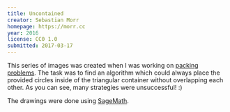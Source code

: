 ```yaml
---
title: Uncontained
creator: Sebastian Morr
homepage: https://morr.cc
year: 2016
license: CC0 1.0
submitted: 2017-03-17
---
```


This series of images was created when I was working on [packing problems](https://morr.cc/split-packing/). The task was to find an algorithm which could always place the provided circles inside of the triangular container without overlapping each other. As you can see, many strategies were unsuccessful! :)

The drawings were done using [SageMath](http://www.sagemath.org/).
